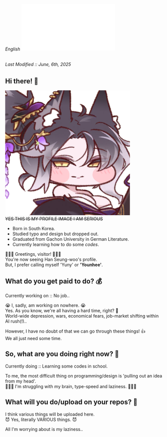 ###### English ![한국어](/language/ko-kr.md)

###### Last Modified :: June, 6th, 2025
## Hi there! 👋

<!--
**Yuny2036/Yuny2036** is a ✨ _special_ ✨ repository because its `README.md` (this file) appears on your GitHub profile.

Here are some ideas to get you started:

- 🔭 I’m currently working on ...
- 🌱 I’m currently learning ...
- 👯 I’m looking to collaborate on ...
- 🤔 I’m looking for help with ...
- 💬 Ask me about ...
- 📫 How to reach me: ...
- 😄 Pronouns: ...
- ⚡ Fun fact: ...
-->

![Ran from Trickal Revive](attachments/Ran.png)  
~~YES THIS IS MY PROFILE IMAGE I AM SERIOUS~~

- Born in South Korea.
- Studied typo and design but dropped out.
- Graduated from Gachon University in German Literature.
- Currently learning how to do some *codes*.

🙋🏻‍♀️ Greetings, visitor! 🙋🏻‍♀️  
You're now seeing Han Seung-woo's profile.  
But, I prefer calling myself 'Yuny' or **'Younhee'**.

## What do you get paid to do? 💰
Currently working on :: No job..  

😭 I, sadly, am working on nowhere. 😭  
Yes. As you know, we're all having a hard time, right? 🚬  
World-wide depression, wars, economical fears, job-market shifting within AI rush(!)..  

However, I have no doubt of that we can go through these things! 👍  
We all just need some time.  


## So, what are you doing right now? 👀
Currently doing :: Learning some codes in school.

To me, the most difficult thing on programming/design is 'pulling out an idea from my head'.  
🤦🏻‍♀️ I'm struggling with my brain, type-speed and laziness. 🤦🏻‍♀️  


## What will you do/upload on your repos? 🤔
I think various things will be uploaded here.  
😈 Yes, literally VARIOUS things. 😈  

All I'm worrying about is my laziness..  
